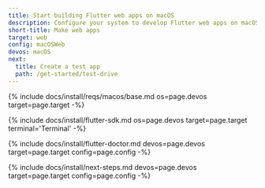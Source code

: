```yaml
---
title: Start building Flutter web apps on macOS
description: Configure your system to develop Flutter web apps on macOS.
short-title: Make web apps
target: web
config: macOSWeb
devos: macOS
next:
  title: Create a test app
  path: /get-started/test-drive
---
```


{% include docs/install/reqs/macos/base.md os=page.devos target=page.target -%}

{% include docs/install/flutter-sdk.md os=page.devos target=page.target terminal='Terminal' -%}

{% include docs/install/flutter-doctor.md devos=page.devos target=page.target config=page.config -%}

{% include docs/install/next-steps.md devos=page.devos target=page.target config=page.config -%}
